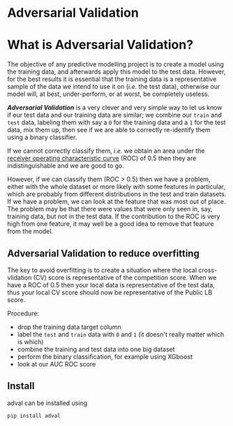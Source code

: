 
Adversarial Validation
========================

# What is Adversarial Validation?
The objective of any predictive modelling project is to create a model using the training data, and afterwards apply this model to the test data. However, for the best results it is essential that the training data is a representative sample of the data we intend to use it on (*i.e.* the test data), otherwise our model will, at best, under-perform, or at worst, be completely useless.   

***Adversarial Validation*** is a very clever and very simple way to let us know if our test data and our training data are similar; we combine our `train` and `test` data, labeling them with say a `0` for the training data and a `1` for the test data, mix them up, then see if we are able to correctly re-identify them using a binary classifier.

If we cannot correctly classify them, *i.e.* we obtain an area under the [receiver operating characteristic curve](https://en.wikipedia.org/wiki/Receiver_operating_characteristic) (ROC) of 0.5 then they are indistinguishable and we are good to go.

However, if we can classify them (ROC > 0.5) then we have a problem, either with the whole dataset or more likely with some features in particular, which are probably from  different distributions in the test and train datasets.
If we have a problem, we can look at the feature that was most out of place. The problem may be that there were values that were only seen in, say, training data, but not in the test data. If the contribution to the ROC is very high from one feature, it may well be a good idea to remove that feature from the model.


## Adversarial Validation to reduce overfitting
The key to avoid overfitting is to create a situation where the local cross-vlidation (CV) score is representative of the competition score. When we have a ROC of 0.5 then your local data is representative of the test data, thus your local CV score should now be representative of the Public LB score.

Procedure:

* drop the training data target column 
* label the `test` and `train` data with `0` and `1` (it doesn't really matter which is which)
* combine the training and test data into one big dataset
* perform the binary classification, for example using XGboost
* look at our AUC ROC score

## Install
adval can be installed using
```
pip install adval
    
